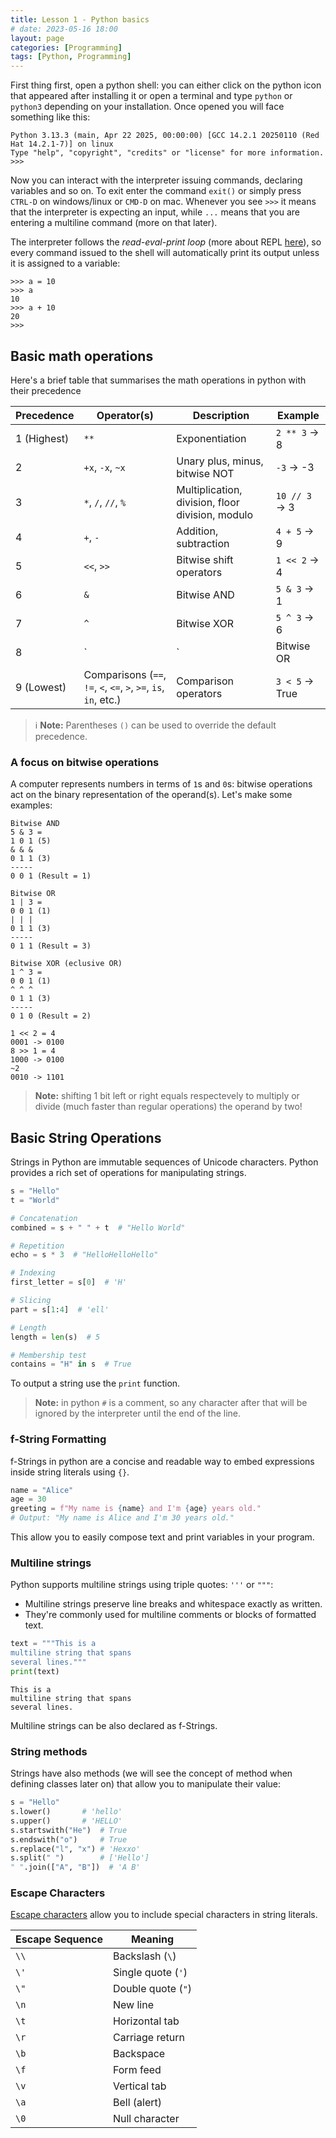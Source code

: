 ```yaml
---
title: Lesson 1 - Python basics
# date: 2023-05-16 18:00
layout: page
categories: [Programming]
tags: [Python, Programming]
---
```


First thing first, open a python shell: you can either click on the python icon that appeared after installing it or open a terminal and type `python` or `python3` depending on your installation.
Once opened you will face something like this:

```text
Python 3.13.3 (main, Apr 22 2025, 00:00:00) [GCC 14.2.1 20250110 (Red Hat 14.2.1-7)] on linux
Type "help", "copyright", "credits" or "license" for more information.
>>>
```

Now you can interact with the interpreter issuing commands, declaring variables and so on.
To exit enter the command `exit()` or simply press `CTRL-D` on windows/linux or `CMD-D` on mac.
Whenever you see `>>>` it means that the interpreter is expecting an input, while `...` means that you are entering a multiline command (more on that later).

The interpreter follows the *read-eval-print loop* (more about REPL [here](https://en.m.wikipedia.org/wiki/Read%E2%80%93eval%E2%80%93print_loop)), so every command issued to the shell will automatically print its output unless it is assigned to a variable:

```text
>>> a = 10
>>> a
10
>>> a + 10
20
>>>
```

## Basic math operations

Here's a brief table that summarises the math operations in python with their precedence

| Precedence | Operator(s)      | Description                         | Example         |
|------------|------------------|-------------------------------------|-----------------|
| 1 (Highest)| `**`             | Exponentiation                      | `2 ** 3` → 8    |
| 2          | `+x`, `-x`, `~x` | Unary plus, minus, bitwise NOT      | `-3` → -3       |
| 3          | `*`, `/`, `//`, `%` | Multiplication, division, floor division, modulo | `10 // 3` → 3 |
| 4          | `+`, `-`         | Addition, subtraction                | `4 + 5` → 9     |
| 5          | `<<`, `>>`       | Bitwise shift operators              | `1 << 2` → 4    |
| 6          | `&`              | Bitwise AND                         | `5 & 3` → 1     |
| 7          | `^`              | Bitwise XOR                         | `5 ^ 3` → 6     |
| 8          | `|`              | Bitwise OR                          | `5 | 3` → 7     |
| 9 (Lowest) | Comparisons (`==`, `!=`, `<`, `<=`, `>`, `>=`, `is`, `in`, etc.) | Comparison operators | `3 < 5` → True |

> ℹ️ **Note:** Parentheses `()` can be used to override the default precedence.

### A focus on bitwise operations

A computer represents numbers in terms of `1`s and `0`s: bitwise operations act on the binary representation of the operand(s). Let's make some examples:

```text
Bitwise AND
5 & 3 =
1 0 1 (5)
& & &
0 1 1 (3)
-----
0 0 1 (Result = 1)
```

```text
Bitwise OR
1 | 3 =
0 0 1 (1)
| | |
0 1 1 (3)
-----
0 1 1 (Result = 3)
```

```text
Bitwise XOR (eclusive OR)
1 ^ 3 =
0 0 1 (1)
^ ^ ^
0 1 1 (3)
-----
0 1 0 (Result = 2)
```


```text
1 << 2 = 4
0001 -> 0100
8 >> 1 = 4
1000 -> 0100
~2
0010 -> 1101
```

 > **Note:** shifting 1 bit left or right equals respectevely to multiply or divide (much faster than regular operations) the operand by two!

## Basic String Operations

Strings in Python are immutable sequences of Unicode characters. Python provides a rich set of operations for manipulating strings.


```python
s = "Hello"
t = "World"

# Concatenation
combined = s + " " + t  # "Hello World"

# Repetition
echo = s * 3  # "HelloHelloHello"

# Indexing
first_letter = s[0]  # 'H'

# Slicing
part = s[1:4]  # 'ell'

# Length
length = len(s)  # 5

# Membership test
contains = "H" in s  # True
```

To output a string use the `print` function.

> **Note:** in python `#` is a comment, so any character after that will be ignored by the interpreter until the end of the line.

### f-String Formatting

f-Strings in python are a concise and readable way to embed expressions inside string literals using `{}`.

```python
name = "Alice"
age = 30
greeting = f"My name is {name} and I'm {age} years old."
# Output: "My name is Alice and I'm 30 years old."
```

This allow you to easily compose text and print variables in your program.

### Multiline strings

Python supports multiline strings using triple quotes: `'''` or `"""`:

- Multiline strings preserve line breaks and whitespace exactly as written.
- They're commonly used for multiline comments or blocks of formatted text.


```python
text = """This is a
multiline string that spans
several lines."""
print(text)
```

```text
This is a
multiline string that spans
several lines.
```

Multiline strings can be also declared as f-Strings.

### String methods

Strings have also methods (we will see the concept of method when defining classes later on) that allow you to manipulate their value:

```python
s = "Hello"
s.lower()       # 'hello'
s.upper()       # 'HELLO'
s.startswith("He")  # True
s.endswith("o")     # True
s.replace("l", "x") # 'Hexxo'
s.split(" ")        # ['Hello']
" ".join(["A", "B"])  # 'A B'
```

### Escape Characters

[Escape characters](https://en.wikipedia.org/wiki/Escape_character) allow you to include special characters in string literals.

| Escape Sequence | Meaning                |
|-----------------|------------------------|
| `\\`            | Backslash (`\`)        |
| `\'`            | Single quote (`'`)     |
| `\"`            | Double quote (`"`)     |
| `\n`            | New line               |
| `\t`            | Horizontal tab         |
| `\r`            | Carriage return        |
| `\b`            | Backspace              |
| `\f`            | Form feed              |
| `\v`            | Vertical tab           |
| `\a`            | Bell (alert)           |
| `\0`            | Null character         |


